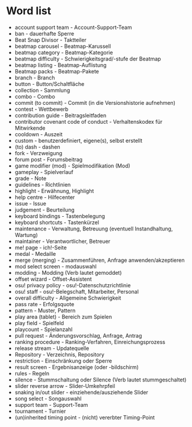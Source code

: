 # Word list

- account support team - Account-Support-Team
- ban - dauerhafte Sperre
- Beat Snap Divisor - Taktteiler
- beatmap carousel - Beatmap-Karussell
- beatmap category - Beatmap-Kategorie
- beatmap difficulty - Schwierigkeitsgrad/-stufe der Beatmap
- beatmap listing - Beatmap-Auflistung
- Beatmap packs - Beatmap-Pakete
- branch - Branch
- button - Button/Schaltfläche
- collection - Sammlung
- combo - Combo
- commit (to commit) - Commit (in die Versionshistorie aufnehmen)
- contest - Wettbewerb
- contribution guide - Beitragsleitfaden
- contributor covenant code of conduct - Verhaltenskodex für Mitwirkende
- cooldown - Auszeit
- custom - benutzerdefiniert, eigene(s), selbst erstellt
- (to) dash - dashen
- fork - Verzweigung
- forum post - Forumsbeitrag
- game modifier (mod) - Spielmodifikation (Mod)
- gameplay - Spielverlauf
- grade - Note
- guidelines - Richtlinien
- highlight - Erwähnung, Highlight
- help centre - Hilfecenter
- issue - Issue
- judgement - Beurteilung
- keyboard bindings - Tastenbelegung
- keyboard shortcuts - Tastenkürzel
- maintenance - Verwaltung, Betreuung (eventuell Instandhaltung, Wartung)
- maintainer - Verantwortlicher, Betreuer
- me! page - ich!-Seite
- medal - Medaille
- merge (merging) - Zusammenführen, Anfrage anwenden/akzeptieren
- mod select screen - modauswahl
- modding - Modding (Verb lautet gemoddet)
- offset wizard - Offset-Assistent
- osu! privacy policy - osu!-Datenschutzrichtlinie
- osu! staff - osu!-Belegschaft, Mitarbeiter, Personal
- overall difficulty - Allgemeine Schwierigkeit
- pass rate - Erfolgsquote
- pattern - Muster, Pattern
- play area (tablet) - Bereich zum Spielen
- play field - Spielfeld
- playcount - Spielanzahl
- pull request - Änderungsvorschlag, Anfrage, Antrag
- ranking procedure - Ranking-Verfahren, Einreichungsprozess
- release stream - Updatequelle
- Repository - Verzeichnis, Repository
- restriction - Einschränkung oder Sperre
- result screen - Ergebnisanzeige (oder -bildschirm)
- rules - Regeln
- silence - Stummschaltung oder Silence (Verb lautet stummgeschaltet)
- slider reverse arrow - Slider-Umkehrpfeil
- snaking in/out slider - einziehende/ausziehende Slider
- song select - Songauswahl
- support team - Support-Team
- tournament - Turnier
- (un)inherited timing point - (nicht) vererbter Timing-Point
